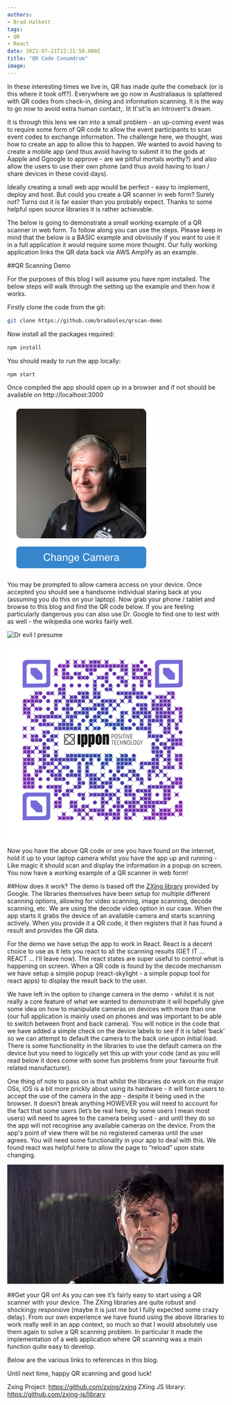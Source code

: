 ```yaml
---
authors:
- Brad Halkett
tags:
- QR
- React
date: 2021-07-21T12:21:50.000Z
title: "QR Code Conumdrum"
image: 
---
```

In these interesting times we live in, QR has made quite the comeback (or is this where it took off?). Everywhere we go now in Australiaaus is splattered with QR codes from check-in, dining and information scanning. It is the way to go now to avoid extra human contact;. Iit It'sit’is an introvert's dream. 

It is through this lens we ran into a small problem - an up-coming event was to require some form of QR code to allow the event participants to scan event codes to exchange information. The challenge here, we thought, was how to create an app to allow this to happen. We wanted to avoid having to create a mobile app (and thus avoid having to submit it to the gods at Aapple and Ggoogle to approve - are we pitiful mortals worthy?) and also allow the users to use their own phone (and thus avoid having to loan / share devices in these covid days). 

Ideally creating a small web app would be perfect - easy to implement, deploy and host. But could you create a QR scanner in web form? Surely not? Turns out it is far easier than you probably expect. Thanks to some helpful open source libraries it is rather achievable.

The below is going to demonstrate a small working example of a QR scanner in web form. To follow along you can use the steps. Please keep in mind that the below is a BASIC example and obviously if you want to use it in a full application it would require some more thought. Our fully working application links the QR data back via AWS Amplify as an example.

##QR Scanning Demo

For the purposes of this blog I will assume you have npm installed. The below steps will walk through the setting up the example and then how it works.

Firstly clone the code from the git:

```bash
git clone https://github.com/bradooles/qrscan-demo
```

Now install all the packages required:

```bash
npm install
```

You should ready to run the app locally:

```bash
npm start
```

Once compiled the app should open up in a browser and if not should be available on http://localhost:3000

![QR Scanner Open](https://github.com/bradooles/blog-usa/blob/master/images/2021/07/qr-code-conumdrum-1.png)

You may be prompted to allow camera access on your device. Once accepted you should see a handsome individual staring back at you (assuming you do this on your laptop). Now grab your phone / tablet and browse to this blog and find the QR code below. If you are feeling particularly dangerous you can also use Dr. Google to find one to test with as well - the wikipedia one works fairly well.

![Dr evil I presume](https://github.com/bradooles/blog-usa/blob/master/images/2021/07/qr-code-conumdrum-2.gif)
<Me using random QR codes to test this app with>

![QR code](https://github.com/bradooles/blog-usa/blob/master/images/2021/07/qr-code-conumdrum-3.png)

Now you have the above QR code or one you have found on the internet, hold it up to your laptop camera whilst you have the app up and running - Like magic it should scan and display the information in a popup on screen. You now have a working example of a QR scanner in web form!


##How does it work?
The demo is based off the [ZXing library](https://github.com/zxing-js/library) provided by Google. The libraries themselves have been setup for multiple different scanning options, allowing for video scanning, image scanning, decode scanning,  etc. We are using the decode video option in our case. When the app starts it grabs the device of an available camera and starts scanning actively. When you provide it a QR code, it then registers that it has found a result and provides the QR data.

For the demo we have setup the app to work in React. React is a decent choice to use as it lets you react to all the scanning results (GET IT … REACT … I’ll leave now). The react states are super useful to control what is happening on screen. When a QR code is found by the decode mechanism we have setup a simple popup (react-skylight - a simple popup tool for react apps) to display the result back to the user.

We have left in the option to change camera in the demo - whilst it is not really a core feature of what we wanted to demonstrate it will hopefully give some idea on how to manipulate cameras on devices with more than one (our full application is mainly used on phones and was important to be able to switch between front and back camera). You will notice in the code that we have added a simple check on the device labels to see if it is label ‘back’ so we can attempt to default the camera to the back one upon initial load. There is some functionality in the libraries to use the default camera on the device but you need to logically set this up with your code (and as you will read below it does come with some fun problems from your favourite fruit related manufacturer).

One thing of note to pass on is that whilst the libraries do work on the major OSs, iOS is a bit more prickly about using its hardware - it will force users to accept the use of the camera in the app - despite it being used in the browser. It doesn’t break anything HOWEVER you will need to account for the fact that some users (let’s be real here, by some users I mean most users) will need to agree to the camera being used - and until they do so the app will not recognise any available cameras on the device. From the app's point of view there will be no registered cameras until the user agrees. You will need some functionality in your app to deal with this. We found react was helpful here to allow the page to “reload” upon state changing.

![Sadness](https://github.com/bradooles/blog-usa/blob/master/images/2021/07/qr-code-conumdrum-4.gif)
<Me after realising that iOS was going to be annoying to deal with>

##Get your QR on!
As you can see it’s fairly easy to start using a QR scanner with your device. The ZXing libraries are quite robust and shockingy responsive (maybe it is just me but I fully expected some crazy delay). From our own experience we have found using the above libraries to work really well in an app context, so much so that I would absolutely use them again to solve a QR scanning problem. In particular it made the implementation of a web application where QR scanning was a main function quite easy to develop.

Below are the various links to references in this blog.

Until next time, happy QR scanning and good luck!

Zxing Project: https://github.com/zxing/zxing 
ZXing JS library: https://github.com/zxing-js/library
